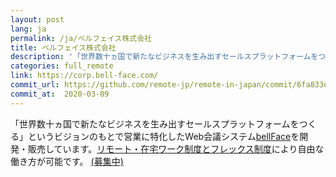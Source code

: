 ```yaml
---
layout: post
lang: ja
permalink: /ja/ベルフェイス株式会社
title: ベルフェイス株式会社
description: '「世界数十ヵ国で新たなビジネスを生み出すセールスプラットフォームをつくる」というビジョンのもとで営業に特化したWeb会議システムbellFaceを開発・販売しています。リモート・在宅ワーク制度とフレックス制度により自由な働き方が可能です。 (募集中)'
categories: full_remote
link: https://corp.bell-face.com/
commit_url: https://github.com/remote-jp/remote-in-japan/commit/6fa833e2a6907514806f3d0aeeb6ae3aae45ff53
commit_at:  2020-03-09
---
```


<p>「世界数十ヵ国で新たなビジネスを生み出すセールスプラットフォームをつくる」というビジョンのもとで営業に特化したWeb会議システム<a href="https://bell-face.com/">bellFace</a>を開発・販売しています。<a href="https://corp.bell-face.com/workplace">リモート・在宅ワーク制度とフレックス制度</a>により自由な働き方が可能です。 <a href="https://hrmos.co/pages/bellface">(募集中)</a></p>
